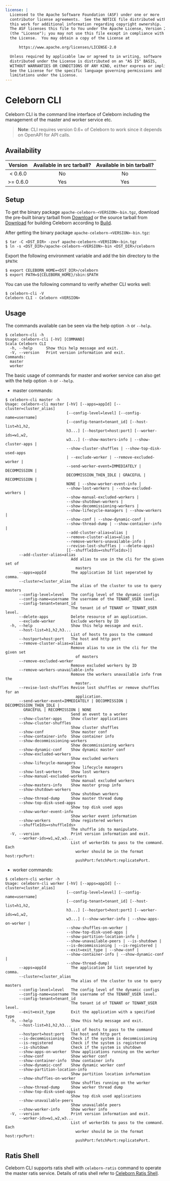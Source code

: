 ```yaml
---
license: |
  Licensed to the Apache Software Foundation (ASF) under one or more
  contributor license agreements.  See the NOTICE file distributed with
  this work for additional information regarding copyright ownership.
  The ASF licenses this file to You under the Apache License, Version 2.0
  (the "License"); you may not use this file except in compliance with
  the License.  You may obtain a copy of the License at

      https://www.apache.org/licenses/LICENSE-2.0

  Unless required by applicable law or agreed to in writing, software
  distributed under the License is distributed on an "AS IS" BASIS,
  WITHOUT WARRANTIES OR CONDITIONS OF ANY KIND, either express or implied.
  See the License for the specific language governing permissions and
  limitations under the License.
---
```


# Celeborn CLI

Celeborn CLI is the command line interface of Celeborn including the management of the master and worker service etc.

> **Note**:
> CLI requires version 0.6+ of Celeborn to work since it depends on OpenAPI for API calls.

## Availability

|  Version  | Available in src tarball? | Available in bin tarball? |
|:---------:|:-------------------------:|:-------------------------:|
|  < 0.6.0  |            No             |            No             |
| \>= 0.6.0 |            Yes            |            Yes            |


## Setup

To get the binary package `apache-celeborn-<VERSION>-bin.tgz`, download the pre-built binary tarball from [Download](https://celeborn.apache.org/download) or
the source tarball from [Download](https://celeborn.apache.org/download) for building Celeborn according to [Build](https://celeborn.apache.org/community/contributor_guide/build_and_test/).

After getting the binary package `apache-celeborn-<VERSION>-bin.tgz`:

```shell
$ tar -C <DST_DIR> -zxvf apache-celeborn-<VERSION>-bin.tgz
$ ln -s <DST_DIR>/apache-celeborn-<VERSION>-bin <DST_DIR>/celeborn
```

Export the following environment variable and add the bin directory to the `$PATH`:

```shell
$ export CELEBORN_HOME=<DST_DIR>/celeborn
$ export PATH=${CELEBORN_HOME}/sbin:$PATH
```

You can use the following command to verify whether CLI works well:

```shell
$ celeborn-cli -V
Celeborn CLI - Celeborn <VERSION>
```

## Usage

The commands available can be seen via the help option `-h` or `--help`.

```shell
$ celeborn-cli -h
Usage: celeborn-cli [-hV] [COMMAND]
Scala Celeborn CLI
  -h, --help      Show this help message and exit.
  -V, --version   Print version information and exit.
Commands:
  master
  worker
```

The basic usage of commands for master and worker service can also get with the help option `-h` or `--help`.
 
- master commands:

```shell
$ celeborn-cli master -h
Usage: celeborn-cli master [-hV] [--apps=appId] [--cluster=cluster_alias]
                           [--config-level=level] [--config-name=username]
                           [--config-tenant=tenant_id] [--host-list=h1,h2,
                           h3...] [--hostport=host:port] [--worker-ids=w1,w2,
                           w3...] (--show-masters-info | --show-cluster-apps |
                           --show-cluster-shuffles | --show-top-disk-used-apps
                           | --exclude-worker | --remove-excluded-worker |
                           --send-worker-event=IMMEDIATELY | DECOMMISSION | 
                           DECOMMISSION_THEN_IDLE | GRACEFUL | RECOMMISSION | 
                           NONE | --show-worker-event-info |
                           --show-lost-workers | --show-excluded-workers |
                           --show-manual-excluded-workers |
                           --show-shutdown-workers |
                           --show-decommissioning-workers |
                           --show-lifecycle-managers | --show-workers |
                           --show-conf | --show-dynamic-conf |
                           --show-thread-dump | --show-container-info |
                           --add-cluster-alias=alias |
                           --remove-cluster-alias=alias |
                           --remove-workers-unavailable-info |
                           --revise-lost-shuffles | --delete-apps)
                           [[--shuffleIds=<shuffleIds>]]
      --add-cluster-alias=alias
                             Add alias to use in the cli for the given set of
                               masters
      --apps=appId           The application Id list seperated by comma.
      --cluster=cluster_alias
                             The alias of the cluster to use to query masters
      --config-level=level   The config level of the dynamic configs
      --config-name=username The username of the TENANT_USER level.
      --config-tenant=tenant_id
                             The tenant id of TENANT or TENANT_USER level.
      --delete-apps          Delete resource of an application.
      --exclude-worker       Exclude workers by ID
  -h, --help                 Show this help message and exit.
      --host-list=h1,h2,h3...
                             List of hosts to pass to the command
      --hostport=host:port   The host and http port
      --remove-cluster-alias=alias
                             Remove alias to use in the cli for the given set
                               of masters
      --remove-excluded-worker
                             Remove excluded workers by ID
      --remove-workers-unavailable-info
                             Remove the workers unavailable info from the
                               master.
      --revise-lost-shuffles Revise lost shuffles or remove shuffles for an
                               application.
      --send-worker-event=IMMEDIATELY | DECOMMISSION | DECOMMISSION_THEN_IDLE | 
        GRACEFUL | RECOMMISSION | NONE
                             Send an event to a worker
      --show-cluster-apps    Show cluster applications
      --show-cluster-shuffles
                             Show cluster shuffles
      --show-conf            Show master conf
      --show-container-info  Show container info
      --show-decommissioning-workers
                             Show decommissioning workers
      --show-dynamic-conf    Show dynamic master conf
      --show-excluded-workers
                             Show excluded workers
      --show-lifecycle-managers
                             Show lifecycle managers
      --show-lost-workers    Show lost workers
      --show-manual-excluded-workers
                             Show manual excluded workers
      --show-masters-info    Show master group info
      --show-shutdown-workers
                             Show shutdown workers
      --show-thread-dump     Show master thread dump
      --show-top-disk-used-apps
                             Show top disk used apps
      --show-worker-event-info
                             Show worker event information
      --show-workers         Show registered workers
      --shuffleIds=<shuffleIds>
                             The shuffle ids to manipulate.
  -V, --version              Print version information and exit.
      --worker-ids=w1,w2,w3...
                             List of workerIds to pass to the command. Each
                               worker should be in the format host:rpcPort:
                               pushPort:fetchPort:replicatePort.
```

- worker commands:

```shell
$ celeborn-cli worker -h
Usage: celeborn-cli worker [-hV] [--apps=appId] [--cluster=cluster_alias]
                           [--config-level=level] [--config-name=username]
                           [--config-tenant=tenant_id] [--host-list=h1,h2,
                           h3...] [--hostport=host:port] [--worker-ids=w1,w2,
                           w3...] (--show-worker-info | --show-apps-on-worker |
                           --show-shuffles-on-worker |
                           --show-top-disk-used-apps |
                           --show-partition-location-info |
                           --show-unavailable-peers | --is-shutdown |
                           --is-decommissioning | --is-registered |
                           --exit=exit_type | --show-conf |
                           --show-container-info | --show-dynamic-conf |
                           --show-thread-dump)
      --apps=appId           The application Id list seperated by comma.
      --cluster=cluster_alias
                             The alias of the cluster to use to query masters
      --config-level=level   The config level of the dynamic configs
      --config-name=username The username of the TENANT_USER level.
      --config-tenant=tenant_id
                             The tenant id of TENANT or TENANT_USER level.
      --exit=exit_type       Exit the application with a specified type
  -h, --help                 Show this help message and exit.
      --host-list=h1,h2,h3...
                             List of hosts to pass to the command
      --hostport=host:port   The host and http port
      --is-decommissioning   Check if the system is decommissioning
      --is-registered        Check if the system is registered
      --is-shutdown          Check if the system is shutdown
      --show-apps-on-worker  Show applications running on the worker
      --show-conf            Show worker conf
      --show-container-info  Show container info
      --show-dynamic-conf    Show dynamic worker conf
      --show-partition-location-info
                             Show partition location information
      --show-shuffles-on-worker
                             Show shuffles running on the worker
      --show-thread-dump     Show worker thread dump
      --show-top-disk-used-apps
                             Show top disk used applications
      --show-unavailable-peers
                             Show unavailable peers
      --show-worker-info     Show worker info
  -V, --version              Print version information and exit.
      --worker-ids=w1,w2,w3...
                             List of workerIds to pass to the command. Each
                               worker should be in the format host:rpcPort:
                               pushPort:fetchPort:replicatePort.
```

## Ratis Shell

Celeborn CLI supports ratis shell with `celeborn-ratis` command to operate the master ratis service. Details of ratis shell refer to [Celeborn Ratis Shell](celeborn_ratis_shell.md).
